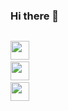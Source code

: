### Hi there 👋   ###


<code> <img src="https://cdn-icons-png.flaticon.com/512/121/121537.png" width="30"/></code>
<code> <img src="https://www.pngkey.com/png/detail/522-5227440_javascript-icon-graphic-design.png" width="30"/></code>
<code> <img src="https://www.pngkey.com/png/detail/522-5227440_javascript-icon-graphic-design.png](https://cdn.freebiesupply.com/logos/large/2x/react-1-logo-black-and-white.png" width="30(https://cdn.freebiesupply.com/logos/large/2x/react-1-logo-black-and-white.png"/></code>
